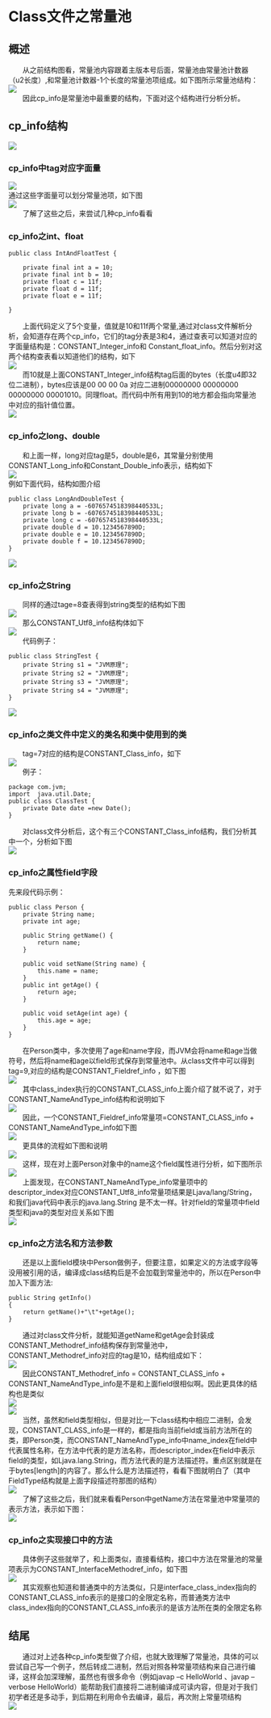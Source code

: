 # Class文件之常量池
## 概述
&emsp;&emsp;从之前结构图看，常量池内容跟着主版本号后面，常量池由常量池计数器（u2长度）,和常量池计数器-1个长度的常量池项组成。如下图所示常量池结构： 
![](1.png)  
&emsp;&emsp;因此cp_info是常量池中最重要的结构，下面对这个结构进行分析分析。
## cp_info结构
![](2.png)  
### cp_info中tag对应字面量
![](3.png)  
通过这些字面量可以划分常量池项，如下图  
![](4.png)  
&emsp;&emsp;了解了这些之后，来尝试几种cp_info看看
### cp_info之int、float
	public class IntAndFloatTest {
		
		private final int a = 10;
		private final int b = 10;
		private float c = 11f;
		private float d = 11f;
		private float e = 11f;
		
	}
  
&emsp;&emsp;上面代码定义了5个变量，值就是10和11f两个常量,通过对class文件解析分析，会知道存在两个cp_info，它们的tag分表是3和4，通过查表可以知道对应的字面量结构是：CONSTANT_Integer_info和 Constant_float_info。然后分别对这两个结构查表看以知道他们的结构，如下  
![](5.png)  
&emsp;&emsp;而10就是上面CONSTANT_Integer_info结构tag后面的bytes（长度u4即32位二进制），bytes应该是00 00 00 0a 对应二进制00000000 00000000 00000000 00001010。同理float。而代码中所有用到10的地方都会指向常量池中对应的指针值位置。  
![](6.png)  
### cp_info之long、double
&emsp;&emsp;和上面一样，long对应tag是5，double是6，其常量分别使用CONSTANT_Long_info和Constant_Double_info表示，结构如下  
![](7.png)  
例如下面代码，结构如图介绍

	public class LongAndDoubleTest {
		private long a = -6076574518398440533L;
		private long b = -6076574518398440533L;
		private long c = -6076574518398440533L;
		private double d = 10.1234567890D;
		private double e = 10.1234567890D;
		private double f = 10.1234567890D;
	}
  
![](8.png)  
### cp_info之String
&emsp;&emsp;同样的通过tage=8查表得到string类型的结构如下图  
![](9.png)  
&emsp;&emsp;那么CONSTANT_Utf8_info结构体如下  
![](10.png)  
&emsp;&emsp;代码例子：	

	public class StringTest {
		private String s1 = "JVM原理";
		private String s2 = "JVM原理";
		private String s3 = "JVM原理";
		private String s4 = "JVM原理";
	}
  
![](11.png)  
### cp_info之类文件中定义的类名和类中使用到的类
&emsp;&emsp;tag=7对应的结构是CONSTANT_Class_info，如下  
![](12.png)  
&emsp;&emsp;例子：

	package com.jvm;
	import  java.util.Date;
	public class ClassTest {
		private Date date =new Date();
	}
&emsp;&emsp;对class文件分析后，这个有三个CONSTANT_Class_info结构，我们分析其中一个，分析如下图  
![](13.png)  
### cp_info之属性field字段
先来段代码示例：
	
	public class Person {
		private String name;
		private int age;
		
		public String getName() {
			return name;
		}
		
		public void setName(String name) {
			this.name = name;
		}
		public int getAge() {
			return age;
		}
		
		public void setAge(int age) {
			this.age = age;
		}
	}
&emsp;&emsp;在Person类中，多次使用了age和name字段，而JVM会将name和age当做符号，然后将name和age以field形式保存到常量池中。从class文件中可以得到tag=9,对应的结构是CONSTANT_Fieldref_info ，如下图  
![](14.png)  
&emsp;&emsp;其中class_index执行的CONSTANT_CLASS_info上面介绍了就不说了，对于CONSTANT_NameAndType_info结构和说明如下  
![](15.png)  
&emsp;&emsp;因此，一个CONSTANT_Fieldref_info常量项=CONSTANT_CLASS_info  + CONSTANT_NameAndType_info如下图  
![](16.png)  
&emsp;&emsp;更具体的流程如下图和说明  
![](17.png)  
&emsp;&emsp;这样，现在对上面Person对象中的name这个field属性进行分析，如下图所示  
![](18.png)  
&emsp;&emsp;上面发现，在CONSTANT_NameAndType_info常量项中的descriptor_index对应CONSTANT_Utf8_info常量项结果是Ljava/lang/String，和我们java代码中表示的java.lang.String 是不太一样。针对field的常量项中field类型和java的类型对应关系如下图  
![](19.png)  
### cp_info之方法名和方法参数
&emsp;&emsp;还是以上面field模块中Person做例子，但要注意，如果定义的方法或字段等没用被引用的话，编译成class结构后是不会加载到常量池中的，所以在Person中加入下面方法:

	public String getInfo()
	{
		return getName()+"\t"+getAge();
	}
&emsp;&emsp;通过对class文件分析，就能知道getName和getAge会封装成CONSTANT_Methodref_info结构保存到常量池中，CONSTANT_Methodref_info对应的tag是10，结构组成如下：  
![](20.png)  
&emsp;&emsp;因此CONSTANT_Methodref_info = CONSTANT_CLASS_info + CONSTANT_NameAndType_info是不是和上面field很相似啊。因此更具体的结构也是类似  
![](21.png)  
![](22.png)  
&emsp;&emsp;当然，虽然和field类型相似，但是对比一下class结构中相应二进制，会发现，CONSTANT_CLASS_info是一样的，都是指向当前field或当前方法所在的类，即Person类，而CONSTANT_NameAndType_info中name_index在field中代表属性名称，在方法中代表的是方法名称，而descriptor_index在field中表示field的类型，如Ljava.lang.String，而方法代表的是方法描述符。重点区别就是在于bytes[length]的内容了。那么什么是方法描述符，看看下图就明白了（其中FieldType结构就是上面字段描述符那图的结构）  
![](23.png)  
&emsp;&emsp;了解了这些之后，我们就来看看Person中getName方法在常量池中常量项的表示方法，表示如下图：  
![](24.png)  
### cp_info之实现接口中的方法
&emsp;&emsp;具体例子这些就举了，和上面类似，直接看结构，接口中方法在常量池的常量项表示为CONSTANT_InterfaceMethodref_info，如下图  
![](25.png)  
&emsp;&emsp;其实观察也知道和普通类中的方法类似，只是interface_class_index指向的CONSTANT_CLASS_info表示的是接口的全限定名称，而普通类方法中class_index指向的CONSTANT_CLASS_info表示的是该方法所在类的全限定名称  
## 结尾
&emsp;&emsp;通过对上述各种cp_info类型做了介绍，也就大致理解了常量池，具体的可以尝试自己写一个例子，然后转成二进制，然后对照各种常量项结构来自己进行编译，这样会加深理解，虽然也有很多命令（例如javap –c HelloWorld 、javap –verbose HelloWorld）能帮助我们直接将二进制编译成可读内容，但是对于我们初学者还是多动手，到后期在利用命令去编译，最后，再次附上常量项结构  
![](3.png)
